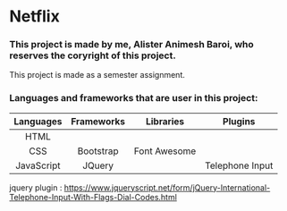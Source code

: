 # Netflix

### This project is made by me, Alister Animesh Baroi, who reserves the coryright of this project.

This project is made as a semester assignment.

### Languages and frameworks that are user in this project:

| Languages  | Frameworks | Libraries    |    Plugins     | 
| :--------: | :--------: | :----------: |  :----------:  | 
| HTML       |            |              |                | 
| CSS        | Bootstrap  | Font Awesome |                | 
| JavaScript |   JQuery   |              | Telephone Input| 

jquery plugin : https://www.jqueryscript.net/form/jQuery-International-Telephone-Input-With-Flags-Dial-Codes.html

 

